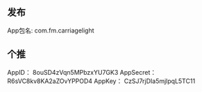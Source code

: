 ## 发布

App包名: com.fm.carriagelight

## 个推

AppID：         8ouSD4zVqn5MPbzxYU7GK3
AppSecret： R6sVC8kv8KA2aZOvYPPOD4
AppKey：       CzSJ7rjDIa5mjlpqL5TC11